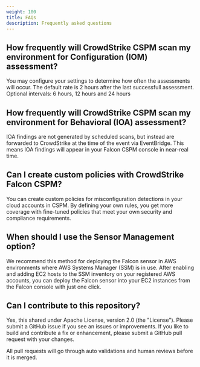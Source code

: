 ```yaml
---
weight: 100
title: FAQs
description: Frequently asked questions
---
```


## How frequently will CrowdStrike CSPM scan my environment for Configuration (IOM) assessment?

You may configure your settings to determine how often the assessments will occur. The default rate is 2 hours after the last successfull assessment. Optional intervals: 6 hours, 12 hours and 24 hours

## How frequently will CrowdStrike CSPM scan my environment for Behavioral (IOA) assessment?

IOA findings are not generated by scheduled scans, but instead are forwarded to CrowdStrike at the time of the event via EventBridge.  This means IOA findings will appear in your Falcon CSPM console in near-real time.

## Can I create custom policies with CrowdStrike Falcon CSPM?

You can create custom policies for misconfiguration detections in your cloud accounts in CSPM. By defining your own rules, you get more coverage with fine-tuned policies that meet your own security and compliance requirements.

## When should I use the Sensor Management option?

We recommend this method for deploying the Falcon sensor in AWS environments where AWS Systems Manager (SSM) is in use. After enabling and adding EC2 hosts to the SSM inventory on your registered AWS accounts, you can deploy the Falcon sensor into your EC2 instances from the Falcon console with just one click.

## Can I contribute to this repository? 

Yes, this shared under Apache License, version 2.0 (the "License"). Please submit a GitHub issue if you see an issues or improvements. If you like to build and contribute a fix or enhancement, please submit a GitHub pull request with your changes.

All pull requests will go through auto validations and human reviews before it is merged.



